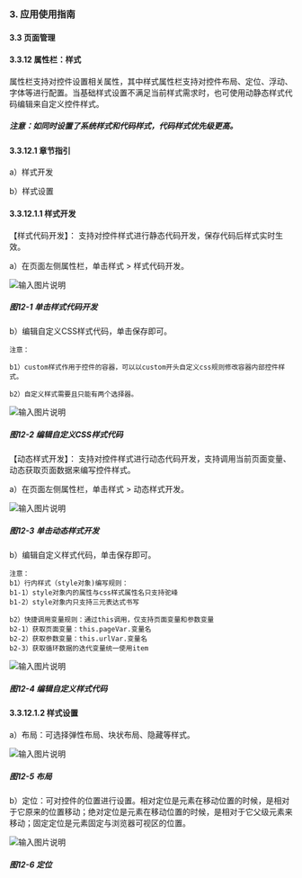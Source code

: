 ### 3. 应用使用指南

#### 3.3 页面管理

#### 3.3.12 属性栏：样式

属性栏支持对控件设置相关属性，其中样式属性栏支持对控件布局、定位、浮动、字体等进行配置。当基础样式设置不满足当前样式需求时，也可使用动静态样式代码编辑来自定义控件样式。

##### 注意：如同时设置了系统样式和代码样式，代码样式优先级更高。

#### 3.3.12.1 章节指引

a）样式开发

b）样式设置

#### 3.3.12.1.1 样式开发

【样式代码开发】： 支持对控件样式进行静态代码开发，保存代码后样式实时生效。

a）在页面左侧属性栏，单击样式 > 样式代码开发。

![输入图片说明](../../../../images/%20SoFlu%EF%BC%88%E5%89%8D%E7%AB%AF%EF%BC%89%E5%85%A8%E8%87%AA%E5%8A%A8%E5%BC%80%E5%8F%91%E5%B9%B3%E5%8F%B0%E6%95%99%E7%A8%8B/1.%20%E6%9C%80%E6%96%B0%E7%89%88%E6%9C%AC%20-%20%E6%9B%B4%E6%96%B0%E6%97%A5%E6%9C%9F%20-%202023.01.10/3.%20%E5%BA%94%E7%94%A8%E4%BD%BF%E7%94%A8%E6%8C%87%E5%8D%97/3.%20%E9%A1%B5%E9%9D%A2%E7%AE%A1%E7%90%86/12-1.png)

##### 图12-1 单击样式代码开发

b）编辑自定义CSS样式代码，单击保存即可。

```
注意：

b1）custom样式作用于控件的容器，可以以custom开头自定义css规则修改容器内部控件样式。

b2）自定义样式需要且只能有两个选择器。

```

![输入图片说明](../../../../images/%20SoFlu%EF%BC%88%E5%89%8D%E7%AB%AF%EF%BC%89%E5%85%A8%E8%87%AA%E5%8A%A8%E5%BC%80%E5%8F%91%E5%B9%B3%E5%8F%B0%E6%95%99%E7%A8%8B/1.%20%E6%9C%80%E6%96%B0%E7%89%88%E6%9C%AC%20-%20%E6%9B%B4%E6%96%B0%E6%97%A5%E6%9C%9F%20-%202023.01.10/3.%20%E5%BA%94%E7%94%A8%E4%BD%BF%E7%94%A8%E6%8C%87%E5%8D%97/3.%20%E9%A1%B5%E9%9D%A2%E7%AE%A1%E7%90%86/12-2.png)

##### 图12-2 编辑自定义CSS样式代码

【动态样式开发】： 支持对控件样式进行动态代码开发，支持调用当前页面变量、动态获取页面数据来编写控件样式。

a）在页面左侧属性栏，单击样式 > 动态样式开发。

![输入图片说明](../../../../images/%20SoFlu%EF%BC%88%E5%89%8D%E7%AB%AF%EF%BC%89%E5%85%A8%E8%87%AA%E5%8A%A8%E5%BC%80%E5%8F%91%E5%B9%B3%E5%8F%B0%E6%95%99%E7%A8%8B/1.%20%E6%9C%80%E6%96%B0%E7%89%88%E6%9C%AC%20-%20%E6%9B%B4%E6%96%B0%E6%97%A5%E6%9C%9F%20-%202023.01.10/3.%20%E5%BA%94%E7%94%A8%E4%BD%BF%E7%94%A8%E6%8C%87%E5%8D%97/3.%20%E9%A1%B5%E9%9D%A2%E7%AE%A1%E7%90%86/12-3.png)

##### 图12-3 单击动态样式开发

b）编辑自定义样式代码，单击保存即可。

```
注意：
b1）行内样式（style对象)编写规则：
b1-1）style对象内的属性与css样式属性名只支持驼峰
b1-2）style对象内只支持三元表达式书写

b2）快捷调用变量规则：通过this调用，仅支持页面变量和参数变量
b2-1）获取页面变量：this.pageVar.变量名
b2-2）获取参数变量：this.urlVar.变量名
b2-3）获取循环数据的迭代变量统一使用item
```

![输入图片说明](../../../../images/%20SoFlu%EF%BC%88%E5%89%8D%E7%AB%AF%EF%BC%89%E5%85%A8%E8%87%AA%E5%8A%A8%E5%BC%80%E5%8F%91%E5%B9%B3%E5%8F%B0%E6%95%99%E7%A8%8B/1.%20%E6%9C%80%E6%96%B0%E7%89%88%E6%9C%AC%20-%20%E6%9B%B4%E6%96%B0%E6%97%A5%E6%9C%9F%20-%202023.01.10/3.%20%E5%BA%94%E7%94%A8%E4%BD%BF%E7%94%A8%E6%8C%87%E5%8D%97/3.%20%E9%A1%B5%E9%9D%A2%E7%AE%A1%E7%90%86/12-4.png)

##### 图12-4 编辑自定义样式代码

#### 3.3.12.1.2 样式设置

a）布局：可选择弹性布局、块状布局、隐藏等样式。

![输入图片说明](../../../../images/%20SoFlu%EF%BC%88%E5%89%8D%E7%AB%AF%EF%BC%89%E5%85%A8%E8%87%AA%E5%8A%A8%E5%BC%80%E5%8F%91%E5%B9%B3%E5%8F%B0%E6%95%99%E7%A8%8B/1.%20%E6%9C%80%E6%96%B0%E7%89%88%E6%9C%AC%20-%20%E6%9B%B4%E6%96%B0%E6%97%A5%E6%9C%9F%20-%202023.01.10/3.%20%E5%BA%94%E7%94%A8%E4%BD%BF%E7%94%A8%E6%8C%87%E5%8D%97/3.%20%E9%A1%B5%E9%9D%A2%E7%AE%A1%E7%90%86/12-5.png)

##### 图12-5 布局

b）定位：可对控件的位置进行设置。相对定位是元素在移动位置的时候，是相对于它原来的位置移动；绝对定位是元素在移动位置的时候，是相对于它父级元素来移动；固定定位是元素固定与浏览器可视区的位置。

![输入图片说明](../../../../images/%20SoFlu%EF%BC%88%E5%89%8D%E7%AB%AF%EF%BC%89%E5%85%A8%E8%87%AA%E5%8A%A8%E5%BC%80%E5%8F%91%E5%B9%B3%E5%8F%B0%E6%95%99%E7%A8%8B/1.%20%E6%9C%80%E6%96%B0%E7%89%88%E6%9C%AC%20-%20%E6%9B%B4%E6%96%B0%E6%97%A5%E6%9C%9F%20-%202023.01.10/3.%20%E5%BA%94%E7%94%A8%E4%BD%BF%E7%94%A8%E6%8C%87%E5%8D%97/3.%20%E9%A1%B5%E9%9D%A2%E7%AE%A1%E7%90%86/12-6.png)

##### 图12-6 定位
